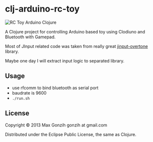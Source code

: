 # clj-arduino-rc-toy

![RC Toy Arduino Clojure](http://dl.dropbox.com/u/4109351/for-posts/rc-toy/rc-toy-1.jpg)

A Clojure project for controlling Arduino based toy using Clodiuno and Bluetooth with Gamepad.

Most of JInput related code was taken from really great [jinput-overtone](https://github.com/gavilancomun/jinput-overtone) library.

Maybe one day I will extract input logic to separated library.

## Usage

* use rfcomm to bind bluetooth as serial port
* baudrate is 9600
* `./run.sh`

## License

Copyright © 2013 Max Gonzih gonzih at gmail.com

Distributed under the Eclipse Public License, the same as Clojure.

